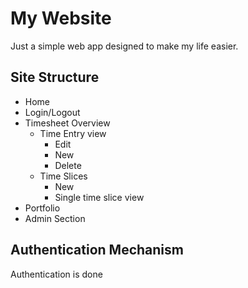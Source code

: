 # My Website

Just a simple web app designed to make my life easier.


## Site Structure

- Home
- Login/Logout
- Timesheet Overview
    - Time Entry view
        - Edit 
        - New 
        - Delete 
    - Time Slices
        - New
        - Single time slice view
- Portfolio
- Admin Section


## Authentication Mechanism

Authentication is done 